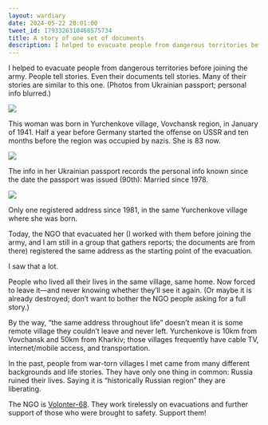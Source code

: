```yaml
---
layout: wardiary
date: 2024-05-22 20:01:00
tweet_id: 1793326310468575734
title: A story of one set of documents
description: I helped to evacuate people from dangerous territories before joining the army. People tell stories. Even their documents tell stories. Many of their stories are similar to this one.
---
```


I helped to evacuate people from dangerous territories before joining the army. People tell stories. Even their documents tell stories. Many of their stories are similar to this one. (Photos from Ukrainian passport; personal info blurred.)

![](https://pbs.twimg.com/media/GOMq_1lXwAAWPrT.png)

This woman was born in Yurchenkove village, Vovchansk region, in January of 1941. Half a year before Germany started the offense on USSR and ten months before the region was occupied by nazis. She is 83 now.

![](https://pbs.twimg.com/media/GOMrRqMWQAAPey9.png)

The info in her Ukrainian passport records the personal info known since the date the passport was issued (90th):
Married since 1978. 

![](https://pbs.twimg.com/media/GOMrfqJXsAApNsA.png)

Only one registered address since 1981, in the same Yurchenkove village where she was born.

Today, the NGO that evacuated her (I worked with them before joining the army, and I am still in a group that gathers reports; the documents are from there) registered the same address as the starting point of the evacuation.

I saw that a lot.

People who lived all their lives in the same village, same home. Now forced to leave it—and never knowing whether they’ll see it again. (Or maybe it is already destroyed; don’t want to bother the NGO people asking for a full story.)

By the way, “the same address throughout life” doesn’t mean it is some remote village they couldn’t leave and never left. Yurchenkove is 10km from Vovchansk and 50km from Kharkiv; those villages frequently have cable TV, internet/mobile access, and transportation.

In the past, people from war-torn villages I met came from many different backgrounds and life stories. They have only one thing in common: Russia ruined their lives. Saying it is “historically Russian region” they are liberating.

The NGO is [Volonter-68](https://www.volonter68.kharkiv.ua/en).  They work tirelessly on evacuations and further support of those who were brought to safety. Support them!
